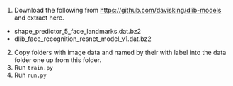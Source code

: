 1. Download the following from https://github.com/davisking/dlib-models and extract here.
  - shape_predictor_5_face_landmarks.dat.bz2
  - dlib_face_recognition_resnet_model_v1.dat.bz2
2. Copy folders with image data and named by their with label into the data folder one up from this folder.
3. Run `train.py`
4. Run `run.py`